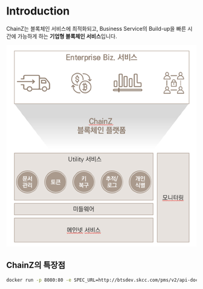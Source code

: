 # Introduction

ChainZ는 블록체인 서비스에 최적화되고, Business Service의 Build-up을 빠른 시간에 가능하게 하는 **기업형 블록체인 서비스**입니다. 

![ChainZ &#xD50C;&#xB7AB;&#xD3FC; Architecture](.gitbook/assets/image%20%281%29.png)

## ChainZ의 특장점

```bash
docker run -p 8080:80 -e SPEC_URL=http://btsdev.skcc.com/pms/v2/api-docs?group=provider-management-service-api redocly/redoc
```

